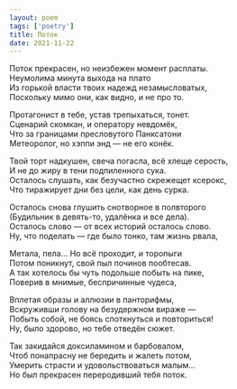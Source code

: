 ```yaml
---
layout: poem
tags: ['poetry']
title: Поток
date: 2021-11-22
---
```


Поток прекрасен, но неизбежен момент расплаты.<br>
Неумолима минута выхода на плато<br>
Из горькой власти твоих надежд незамысловатых,<br>
Поскольку мимо они, как видно, и не про то.<br>

Протагонист в тебе, устав трепыхаться, тонет.<br>
Сценарий скомкан, и оператору невдомёк,<br>
Что за границами пресловутого Панксатони<br>
Метеоролог, но хэппи энд — не его конёк.<br>

Твой торт надкушен, свеча погасла, всё хлеще серость,<br>
И не до жиру в тени подпиленного сука.<br>
Осталось слушать, как безучастно скрежещет ксерокс,<br>
Что тиражирует дни без цели, как день сурка.<br>

Осталось снова глушить снотворное в полвторого<br>
(Будильник в девять-то, удалёнка и все дела).<br>
Осталось слово — от всех историй осталось слово.<br>
Ну, что поделать — где было тонко, там жизнь рвала,<br>

Метала, пела... Но всё проходит, и торопыги<br>
Потом поникнут, свой пыл починов пообтесав.<br>
А так хотелось бы чуть подольше побыть на пике,<br>
Поверив в мнимые, беспричинные чудеса,<br>

Вплетая образы и аллюзии в панторифмы,<br>
Вскруживши голову на безудержном вираже —<br>
Побыть собой, не боясь споткнуться и повториться!<br>
Ну, было здорово, но тебе отведён сюжет.<br>

Так закидайся доксиламином и барбовалом,<br>
Чтоб понапрасну не бередить и жалеть потом,<br>
Умерить страсти и удовольствоваться малым...<br>
Но был прекрасен переродивший тебя поток.
